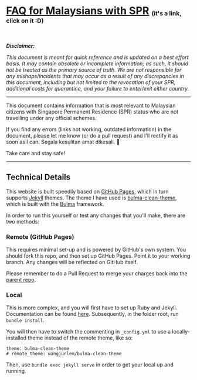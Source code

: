 # [FAQ for Malaysians with SPR](https://wangjunlem.github.io/msianspr-covid-faq) <sub><sup><sub>(it's a link, click on it :D)</sub></sup></sub>
<br/>

**_Disclaimer:_**

_This document is meant for quick reference and is updated on a best effort basis. It may contain obsolete or incomplete information; as such, it should not be treated as the primary source of truth. We are not responsible for any mishaps/incidents that may occur as a result of any discrepancies in this document, including but not limited to the revocation of your SPR, additional costs for quarantine, and your failure to enter/exit either country._

---

This document contains information that is most relevant to Malaysian citizens with Singapore Permanent Residence (SPR) status who are not travelling under any official schemes.

If you find any errors (links not working, outdated information) in the document, please let me know (or do a pull request) and I'll rectify it as soon as I can. Segala kesulitan amat dikesali. 🤭

Take care and stay safe!

---

## Technical Details

This website is built speedily based on [GitHub Pages](https://pages.github.com/), which in turn supports [Jekyll](https://jekyllrb.com/) themes. The theme I have used is [bulma-clean-theme](https://github.com/chrisrhymes/bulma-clean-theme), which is built with the [Bulma](https://bulma.io/) framework.

In order to run this yourself or test any changes that you'll make, there are two methods:

### Remote (GitHub Pages)

This requires minimal set-up and is powered by GitHub's own system. You should fork this repo, and then set up GitHub Pages. Point it to your working branch. Any changes will be reflected on GitHub itself.

Please remember to do a Pull Request to merge your charges back into the [parent repo](https://github.com/wangjunlem/msianspr-covid-faq/).

### Local

This is more complex, and you will first have to set up Ruby and Jekyll. Documentation can be found [here](https://jekyllrb.com/docs/installation/). Subsequently, in the folder root, run `bundle install`.

You will then have to switch the commenting in `_config.yml` to use a locally-installed theme instead of the remote theme, like so:

```
theme: bulma-clean-theme
# remote_theme: wangjunlem/bulma-clean-theme
```

Then, use `bundle exec jekyll serve` in order to get your local up and running.